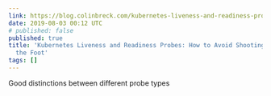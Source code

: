 ```yaml
---
link: https://blog.colinbreck.com/kubernetes-liveness-and-readiness-probes-how-to-avoid-shooting-yourself-in-the-foot/
date: 2019-08-03 00:12 UTC
# published: false
published: true
title: 'Kubernetes Liveness and Readiness Probes: How to Avoid Shooting Yourself in
  the Foot'
tags: []
---
```


Good distinctions between different probe types
